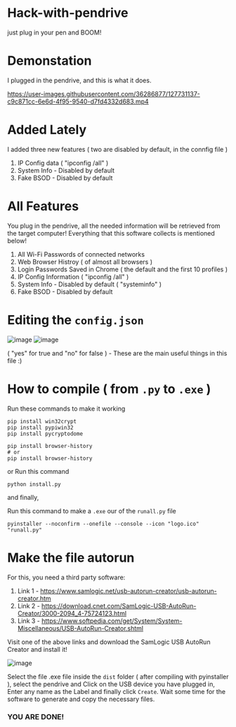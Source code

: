 # Hack-with-pendrive
just plug in your pen and BOOM!

# Demonstation 
I plugged in the pendrive, and this is what it does.

https://user-images.githubusercontent.com/36286877/127731137-c9c871cc-6e6d-4f95-9540-d7fd4332d683.mp4

# Added Lately
I added three new features ( two are disabled by default, in the connfig file )
  1. IP Config data ( "ipconfig /all" )
  2. System Info - Disabled by default
  2. Fake BSOD - Disabled by default

# All Features
You plug in the pendrive, all the needed information will be retrieved from the target computer! Everything that this software collects is mentioned below!
  1. All Wi-Fi Passwords of connected networks
  2. Web Browser Histroy ( of almost all browsers )
  3. Login Passwords Saved in Chrome ( the default and the first 10 profiles )
  4. IP Config Information ( "ipconfig /all" )
  5. System Info - Disabled by default ( "systeminfo" )
  6. Fake BSOD - Disabled by default


# Editing the `config.json`

![image](https://user-images.githubusercontent.com/36286877/127732910-fae06dea-f5eb-4854-915f-28c08022b776.png)
![image](https://user-images.githubusercontent.com/36286877/127732918-dc3f9e70-3792-4a59-b80a-974704725898.png)

( "yes" for true and "no" for false ) - These are the main useful things in this file :)

# How to compile ( from `.py` to `.exe` )
Run these commands to make it working
```
pip install win32crypt
pip install pypiwin32
pip install pycryptodome

pip install browser-history
# or
pip install browser-history
```
or Run this command
```
python install.py
```
and finally,


Run this command to make a `.exe` our of the `runall.py` file
```
pyinstaller --noconfirm --onefile --console --icon "logo.ico" "runall.py"
```

# Make the file autorun
For this, you need a third party software: 
  1. Link 1 - https://www.samlogic.net/usb-autorun-creator/usb-autorun-creator.htm
  2. Link 2 - https://download.cnet.com/SamLogic-USB-AutoRun-Creator/3000-2094_4-75724123.html
  3. Link 3 - https://www.softpedia.com/get/System/System-Miscellaneous/USB-AutoRun-Creator.shtml
  
Visit one of the above links and download the SamLogic USB AutoRun Creator and install it!

![image](https://user-images.githubusercontent.com/36286877/127734445-f196d1a0-3d30-4788-a14e-9a38bd061272.png)

Select the file .exe file inside the `dist` folder ( after compiling with pyinstaller ), select the pendrive and Click on the USB device you have plugged in, Enter any name as the Label and finally click `Create`. Wait some time for the software to generate and copy the necessary files.

### YOU ARE DONE!
